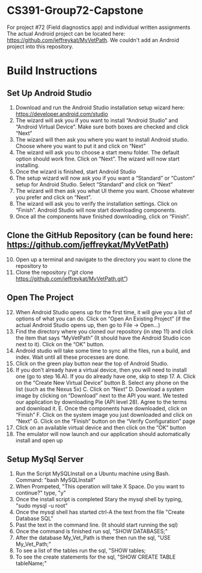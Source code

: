 # CS391-Group72-Capstone
For project #72 (Field diagnostics app) and individual written assignments
The actual Android project can be located here: https://github.com/jeffreykat/MyVetPath. We couldn't add an Android project into this repository.


# Build Instructions
## Set Up Android Studio
1. Download and run the Android Studio installation setup wizard here: https://developer.android.com/studio
2. The wizard will ask you if you want to install “Android Studio” and “Android Virtual Device”. Make sure both boxes are checked and click    “Next”
3. The wizard will then ask you where you want to install Android studio. Choose where you want to put it and click on “Next”
4. The wizard will ask you to choose a start menu folder. The default option should work fine. Click on “Next”. The wizard will now start      installing.
5. Once the wizard is finished, start Android Studio
6. The setup wizard will now ask you if you want a “Standard” or “Custom” setup for Android Studio. Select “Standard” and click on “Next”
7. The wizard will then ask you what UI theme you want. Choose whatever you prefer and click on “Next”.
8. The wizard will ask you to verify the installation settings. Click on “Finish”. Android Studio will now start downloading components.
9. Once all the components have finished downloading, click on “Finish”.

## Clone the GitHub Repository (can be found here: https://github.com/jeffreykat/MyVetPath)
10. Open up a terminal and navigate to the directory you want to clone the repository to
11. Clone the repository (“git clone https://github.com/jeffreykat/MyVetPath.git”)

## Open The Project
12. When Android Studio opens up for the first time, it will give you a list of options of what you can do. Click on “Open An Existing         Project” (if the actual Android Studio opens up, then go to File -> Open...)
13. Find the directory where you cloned our repository (in step 11) and click the item that says “MyVetPath” (It should have the Android     Studio icon next to it). Click on the “OK” button.
14. Android studio will take some time to sync all the files, run a build, and index. Wait until all these processes are done.
15. Click on the green play button near the top of Android Studio.
16. If you don’t already have a virtual device, then you will need to install one (go to step 16.A). If you do already have one, skip to step 17.
  A. Click on the “Create New Virtual Device” button
  B. Select any phone on the list (such as the Nexus 5x)
  C. Click on “Next”
  D. Download a system image by clicking on “Download” next to the API you want. We tested our application by downloading Pie (API level        28). Agree to the terms and download it.
  E. Once the components have downloaded, click on “Finish”
  F. Click on the system image you just downloaded and click on “Next”
  G. Click on the “Finish” button on the “Verify Configuration” page
17. Click on an available virtual device and then click on the “OK” button
18. The emulator will now launch and our application should automatically install and open up

## Setup MySql Server
1. Run the Script MySQLInstall on a Ubuntu machine using Bash. Command: "bash MySQLInstall"
2. When Prompeted, "This operation will take X Space. Do you want to continue?" type, "y"
3. Once the install script is completed Stary the mysql shell by typing, "sudo mysql -u root"
4. Once the mysql shell has started ctrl-A the text from the file "Create Database SQL" 
5. Past the text in the command line. (It should start running the sql)
6. Once the command is finished run sql, "SHOW DATABASES;"
7. After the database My_Vet_Path is there then run the sql, "USE My_Vet_Path;"
8. To see a list of the tables run the sql, "SHOW tables;
9. To see the create statements for the sql, "SHOW CREATE TABLE tableName;"

